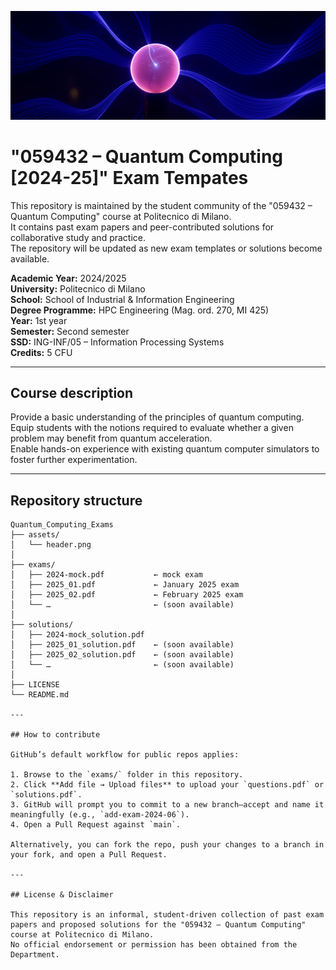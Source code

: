 ![Quantum Computing Header](assets/header.png)

# "059432 – Quantum Computing [2024-25]" Exam Tempates

This repository is maintained by the student community of the "059432 – Quantum Computing" course at Politecnico di Milano.  
It contains past exam papers and peer-contributed solutions for collaborative study and practice.  
The repository will be updated as new exam templates or solutions become available.

**Academic Year:** 2024/2025  
**University:** Politecnico di Milano  
**School:** School of Industrial & Information Engineering  
**Degree Programme:** HPC Engineering (Mag. ord. 270, MI 425)  
**Year:** 1st year  
**Semester:** Second semester  
**SSD:** ING-INF/05 – Information Processing Systems  
**Credits:** 5 CFU  

---

## Course description

Provide a basic understanding of the principles of quantum computing.  
Equip students with the notions required to evaluate whether a given problem may benefit from quantum acceleration.  
Enable hands-on experience with existing quantum computer simulators to foster further experimentation.

---

## Repository structure
```text
Quantum_Computing_Exams
├── assets/
│   └── header.png
│
├── exams/
│   ├── 2024-mock.pdf           ← mock exam
│   ├── 2025_01.pdf             ← January 2025 exam
│   ├── 2025_02.pdf             ← February 2025 exam
│   └── …                       ← (soon available)
│
├── solutions/
│   ├── 2024-mock_solution.pdf
│   ├── 2025_01_solution.pdf    ← (soon available)
│   ├── 2025_02_solution.pdf    ← (soon available)
│   └── …                       ← (soon available)
│
├── LICENSE
└── README.md

---

## How to contribute

GitHub’s default workflow for public repos applies:

1. Browse to the `exams/` folder in this repository.  
2. Click **Add file → Upload files** to upload your `questions.pdf` or `solutions.pdf`.  
3. GitHub will prompt you to commit to a new branch—accept and name it meaningfully (e.g., `add-exam-2024-06`).  
4. Open a Pull Request against `main`.  

Alternatively, you can fork the repo, push your changes to a branch in your fork, and open a Pull Request.

---

## License & Disclaimer

This repository is an informal, student-driven collection of past exam papers and proposed solutions for the "059432 – Quantum Computing" course at Politecnico di Milano.
No official endorsement or permission has been obtained from the Department.
